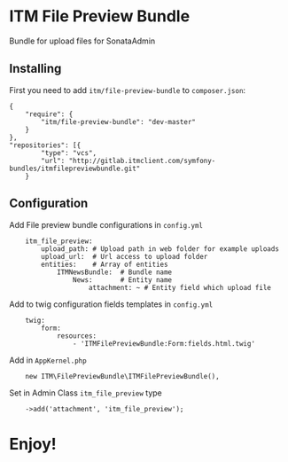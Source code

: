 ITM File Preview Bundle
========================

Bundle for upload files for SonataAdmin

Installing
----------------------------------

First you need to add `itm/file-preview-bundle` to `composer.json`:

    {
		"require": {
        	"itm/file-preview-bundle": "dev-master"
		}
	},
	"repositories": [{
            "type": "vcs",
            "url": "http://gitlab.itmclient.com/symfony-bundles/itmfilepreviewbundle.git"
        }
	

Configuration
-------------------------------------

Add File preview bundle configurations in `config.yml`

```
    itm_file_preview:
        upload_path: # Upload path in web folder for example uploads
        upload_url:  # Url access to upload folder
        entities:    # Array of entities
            ITMNewsBundle:  # Bundle name
                News:       # Entity name
                    attachment: ~ # Entity field which upload file
```

Add to twig configuration fields templates in `config.yml`

```
    twig:
        form:
            resources:
                - 'ITMFilePreviewBundle:Form:fields.html.twig'
```

Add in `AppKernel.php`

```
    new ITM\FilePreviewBundle\ITMFilePreviewBundle(),
```

Set in Admin Class `itm_file_preview` type

```
    ->add('attachment', 'itm_file_preview');
```

Enjoy!
======
